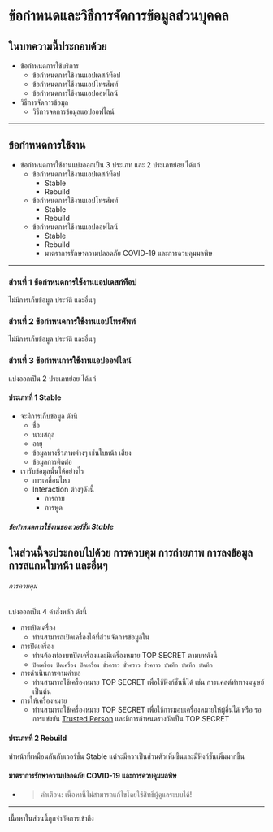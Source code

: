 # ข้อกำหนดและวิธีการจัดการข้อมูลส่วนบุคคล
## ในบทความนี้ประกอบด้วย
- ข้อกำหนดการใช้บริการ
  - ข้อกำหนดการใช้งานแอปเดสก์ท็อป
  - ข้อกำหนดการใช้งานแอปโทรศัพท์
  - ข้อกำหนดการใช้งานแอปออฟไลน์
- วิธีการจัดการข้อมูล
  - วิธีการจดการข้อมูลแอปออฟไลน์
---
## ข้อกำหนดการใช้งาน
- ข้อกำหนดการใช้งานแบ่งออกเป็น 3 ประเภท และ 2 ประเภทย่อย ได้แก่
  - ข้อกำหนดการใช้งานแอปเดสก์ท็อป
    - Stable
    - Rebuild
  - ข้อกำหนดการใช้งานแอปโทรศัพท์
    - Stable
    - Rebuild
  - ข้อกำหนดการใช้งานแอปออฟไลน์
    - Stable
    - Rebuild
    - มาตราการรักษาความปลอดภัย COVID-19 และการควบคุมมลพิษ
---
### ส่วนที่ 1 ข้อกำหนดการใช้งานแอปเดสก์ท็อป
ไม่มีการเก็บข้อมูล ประวัติ และอื่นๆ
### ส่วนที่ 2 ข้อกำหนดการใช้งานแอปโทรศัพท์
ไม่มีการเก็บข้อมูล ประวัติ และอื่นๆ
### ส่วนที่ 3 ข้อกำหนการใช้งานแอปออฟไลน์
แบ่งออกเป็น 2 ประเภทย่อย ได้แก่
#### ประเภทที่ 1 Stable
- จะมีการเก็บข้อมูล ดังนี
  - ชื่อ
  - นามสกุล
  - อายุ
  - ข้อมูลทางชีวภาพต่างๆ เช่นใบหน้า เสียง
  - ข้อมูลการติดต่อ 
- เรารับข้อมูลนั้นได้อย่างไร
  - การเคลื่อนไหว
  - Interaction ต่างๆดังนี้
    - การถาม
    - การพูด
##### ข้อกำหนดการใช้งานของเวอร์ชั่น Stable
ในส่วนนี้จะประกอบไปด้วย การควบคุม การถ่ายภาพ การลงข้อมูล การสแกนใบหน้า และอื่นๆ
---
###### การควบคุม
แบ่งออกเป็น 4 คำสั่งหลัก ดังนี้
- การเปิดเครื่อง
  - ท่านสามารถเปิดเครื่องได้ที่ส่วนจัดการข้อมูลใน
- การปิดเครื่อง
  - ท่านต้องท่องบทปิดเครื่องและมีเครื่องหมาย TOP SECRET ตามบทดังนี้
  - `ปิดเครื่อง ปิดเครื่อง ปิดเครื่อง ชั่วคราว ชั่วคราว ชั่วคราว บันทึก บันทึก บันทึก`
- การดำเนินการตามคำขอ
  - ท่านสามารถใช้เครื่องหมาย TOP SECRET เพื่อใช้ฟังก์ชั่นนี้ได้ เช่น การแคสต์ท่าทางมนุษย์ เป็นต้น
- การให้เครื่องหมาย
  - ท่านสามารถใช้เครื่องหมาย TOP SECRET เพื่อใช้การมอบเครื่องหมายให้ผู้อื่นได้ หรือ รอการแข่งขัน [Trusted Person](tp_th.html) และมีการกำหนดรางวัลเป็น TOP SECRET
#### ประเภทที่ 2 Rebuild
ทำหน้าที่เหมือนกันกับเวอร์ชั่น Stable แต่จะมีควาเป็นส่วนตัวเพิ่มขึ้นและมีฟังก์ชั่นเพิ่มมากขึ้น
#### มาตราการรักษาความปลอดภัย COVID-19  และการควบคุมมลพิษ
- >คำเตือน: เนื้อหานี้ไม่สามารถแก้ไขโดยใช้สิทธิ์ผู้ดูแลระบบได้!
---
เนื้อหาในส่วนนี้ถูกจำกัดการเข้าถึง
